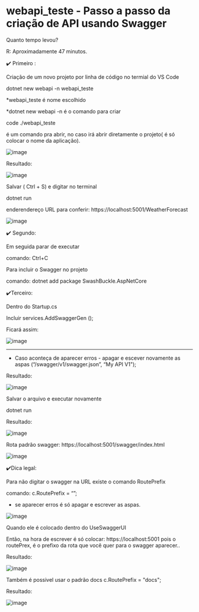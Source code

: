 # webapi_teste - Passo a passo da criação de API usando Swagger

Quanto tempo levou?

R: Aproximadamente 47 minutos.

:heavy_check_mark: Primeiro :

Criação de um  novo projeto por linha de código no termial do VS Code

dotnet new webapi -n webapi_teste

*webapi_teste é  nome escolhido

*dotnet new webapi -n é o comando para criar


code ./webapi_teste 

é um comando pra abrir, no caso irá abrir diretamente o projeto( é só colocar o nome da aplicação). 

![image](https://user-images.githubusercontent.com/28712925/92627552-e5f64580-f2a1-11ea-98b7-fa916c90c7c3.png)

Resultado:


![image](https://user-images.githubusercontent.com/28712925/92614303-47aeb380-f292-11ea-8543-fc600194d5ec.png)

Salvar ( Ctrl + S) e digitar no terminal

dotnet run

enderendereço URL para conferir: https://localhost:5001/WeatherForecast

![image](https://user-images.githubusercontent.com/28712925/92628735-aa5c7b00-f2a3-11ea-8099-6c261f1d1c99.png)

:heavy_check_mark: Segundo:

Em seguida parar de executar 

comando: Ctrl+C


Para incluir o Swagger no projeto

comando: dotnet add package SwashBuckle.AspNetCore

:heavy_check_mark:Terceiro:

Dentro do Startup.cs

Incluir 
services.AddSwaggerGen ();

Ficará assim:

![image](https://user-images.githubusercontent.com/28712925/92612270-18974280-f290-11ea-8384-108c1fdd2e0c.png)


            
-----------------------------------------------------------------------  
* Caso aconteça de aparecer erros - apagar e escever novamente as aspas (“/swagger/v1/swagger.json”, “My API V1");

Resultado:

![image](https://user-images.githubusercontent.com/28712925/92613081-ec2ff600-f290-11ea-9fdb-adadfb2e46fe.png)

Salvar o arquivo e executar novamente

dotnet run 



Resultado: 

![image](https://user-images.githubusercontent.com/28712925/92613247-226d7580-f291-11ea-945d-91ad815b264d.png)

Rota padrão swagger:  https://localhost:5001/swagger/index.html

![image](https://user-images.githubusercontent.com/28712925/92629671-0c69b000-f2a5-11ea-898c-8d59e5c14ed8.png)

:heavy_check_mark:Dica legal:

Para não digitar o swagger na URL existe o comando RoutePrefix

comando: c.RoutePrefix = “”;

* se aparecer erros é só apagar e escrever as aspas.

![image](https://user-images.githubusercontent.com/28712925/92630286-00322280-f2a6-11ea-9884-a639399983c6.png)

Quando ele é colocado dentro do UseSwaggerUI

Então, na hora de escrever é só colocar: https://localhost:5001
pois o routePrex, é o prefixo da rota que você quer para o swagger aparecer..

Resultado:

![image](https://user-images.githubusercontent.com/28712925/92613417-56e13180-f291-11ea-9539-c87324f878ea.png)


Também é possivel usar o padrão docs
c.RoutePrefix = "docs";

Resultado:

![image](https://user-images.githubusercontent.com/28712925/92613466-65c7e400-f291-11ea-88bf-3ea27f8cbb65.png)











